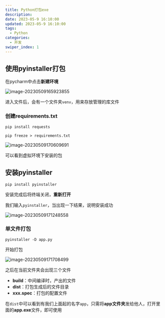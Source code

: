 ```yaml
---
title: Python打包exe
description:
date: 2023-05-9 16:10:00
updated: 2023-05-9 16:10:00
tags:
  - Python
categories:
  - 开发
swiper_index: 1
---
```


## 使用pyinstaller打包

在pycharm中点击**新建环境**

![image-20230509165923855](https://cdn.staticaly.com/gh/Wang-weijun/pic_bed@main/img/image-20230509165923855.png)

进入文件后，会有一个文件夹`venv`，用来存放管理的库文件

### 创建requirements.txt

~~~shell
pip install requests
~~~

~~~shell
pip freeze > requirements.txt
~~~

![image-20230509170609691](https://cdn.staticaly.com/gh/Wang-weijun/pic_bed@main/img/image-20230509170609691.png)

可以看到虚拟环境下安装的包



## 安装pyinstaller

~~~shell
pip install pyinstaller
~~~

安装完成后将终端关闭，**重新打开**

我们输入`pyinstaller`，当出现一下结果，说明安装成功

![image-20230509171248558](https://cdn.staticaly.com/gh/Wang-weijun/pic_bed@main/img/image-20230509171248558.png)



### 单文件打包

~~~shell
pyinstaller -D app.py
~~~

开始打包

![image-20230509171708499](https://cdn.staticaly.com/gh/Wang-weijun/pic_bed@main/img/image-20230509171708499.png)

之后在当前文件夹会出现三个文件

+ **build**：中间编译时，产出的文件
+ **dist**：打包生成后的文件目录
+ **xxx.spec**：打包的配置文件

在`dist`中可以看到有我们上面起的名字`app`，只需将**app文件夹**发给他人，打开里面的**app.exe**文件，即可使用













